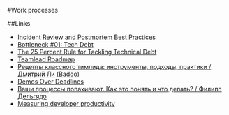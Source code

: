 #Work processes

##Links
 - [Incident Review and Postmortem Best Practices](https://blog.pragmaticengineer.com/postmortem-best-practices/)
 - [Bottleneck #01: Tech Debt](https://martinfowler.com/articles/bottlenecks-of-scaleups/01-tech-debt.html)
 - [The 25 Percent Rule for Tackling Technical Debt](https://shopify.engineering/technical-debt-25-percent-rule)
 - [Teamlead Roadmap](https://tlroadmap.io/)
 - [Рецепты классного тимлида: инструменты, подходы, практики / Дмитрий Ли (Badoo)](https://youtu.be/1dDBXTu1I7I)
 - [Demos Over Deadlines](https://medium.com/javascript-scene/demos-over-deadlines-8ed8dcdecb6)
 - [Ваши процессы попахивают. Как это понять и что делать? / Филипп Дельгядо](https://youtu.be/xNdh6DCDkG8)
 - [Measuring developer productivity](https://newsletter.pragmaticengineer.com/p/measuring-developer-productivity)
